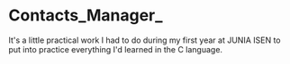 # Contacts_Manager_
It's a little practical work I had to do during my first year at JUNIA ISEN to put into practice everything I'd learned in the C language.
